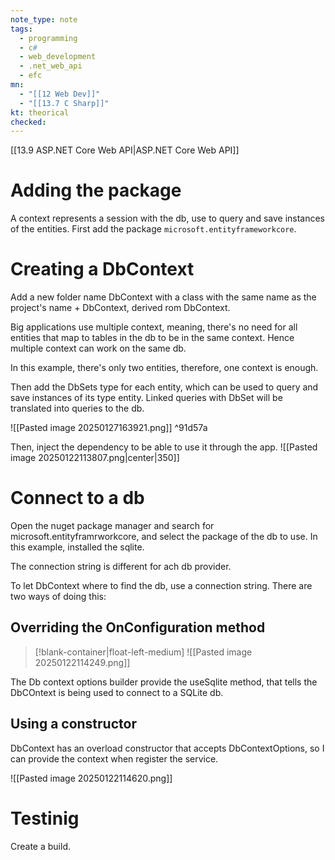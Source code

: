 ```yaml
---
note_type: note
tags:
  - programming
  - c#
  - web_development
  - .net_web_api
  - efc
mn:
  - "[[12 Web Dev]]"
  - "[[13.7 C Sharp]]"
kt: theorical
checked:
---
```

[[13.9 ASP.NET Core Web API|ASP.NET Core Web API]]

# Adding the package
A context represents a session with the db, use to query and save instances of the entities. First add the package `microsoft.entityframeworkcore`.

# Creating a DbContext
Add a new folder name DbContext with a class with the same name as the project's name + DbContext, derived rom DbContext.

Big applications use multiple context, meaning, there's no need for all entities that map to tables in the db to be in the same context. Hence multiple context can work on the same db. 

In this example, there's only two entities, therefore, one context is enough. 

Then add the DbSets type for each entity, which can be used to query and save instances of its type entity. Linked queries with DbSet will be translated into queries to the db.  

![[Pasted image 20250127163921.png]] ^91d57a

Then, inject the dependency to be able to use it through the app. 
![[Pasted image 20250122113807.png|center|350]]

# Connect to a db
Open the nuget package manager and search for microsoft.entityframrworkcore, and select the package of the db to use. In this example, installed the sqlite. 

The connection string is different for ach db provider.

To let DbContext where to find the db, use a connection string. There are two ways of doing this:
## Overriding the OnConfiguration method
>[!blank-container|float-left-medium]
>![[Pasted image 20250122114249.png]]

The Db context options builder provide the useSqlite method, that tells the DbCOntext is being used to connect to a SQLite db.





## Using a constructor
 DbContext has an overload constructor that accepts DbContextOptions, so I can provide the context when register the service.

![[Pasted image 20250122114620.png]]

# Testinig
Create a build.


